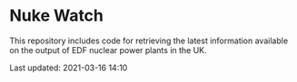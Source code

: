 # Nuke Watch

This repository includes code for retrieving the latest information available on the output of EDF nuclear power plants in the UK.

Last updated: 2021-03-16 14:10